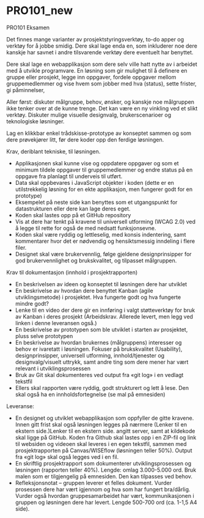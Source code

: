 # PRO101_new
PRO101 Eksamen

Det finnes mange varianter av prosjektstyringsverktøy, to-do apper og verktøy for å jobbe smidig. Dere skal lage enda en, som inkluderer noe dere kanskje har savnet i andre tilsvarende verktøy dere eventuelt har benyttet.

Dere skal lage en webapplikasjon som dere selv ville hatt nytte av i arbeidet med å utvikle programvare. En løsning som gir mulighet til å definere en gruppe eller prosjekt, legge inn oppgaver, fordele oppgaver mellom gruppemedlemmer og vise hvem som jobber med hva (status), sette frister, gi påminnelser,

Aller først: diskuter målgruppe, behov, ønsker, og kanskje noe målgruppen ikke tenker over at de kunne trenge. Det kan være en ny vinkling ved et slikt verktøy. Diskuter mulige visuelle designvalg, brukerscenarioer og teknologiske løsninger.

Lag en klikkbar enkel trådskisse-prototype av konseptet sammen og som dere prøvekjører litt, før dere koder opp den ferdige løsningen.

Krav, deriblant tekniske, til løsningen.

- Applikasjonen skal kunne vise og oppdatere oppgaver og som et minimum tildele oppgaver til gruppemedlemmer og endre status på en oppgave fra planlagt til underveis til utført.
- Data skal oppbevares i JavaScript objekter i koden (dette er en utilstrekkelig løsning for en ekte applikasjon, men fungerer godt for en prototype)
- Eksempelet på neste side kan benyttes som et utgangspunkt for datastrukturen eller dere kan lage deres eget.
- Koden skal lastes opp på et GitHub repository
- Vis at dere har tenkt på kravene til universell utforming (WCAG 2.0) ved å legge til rette for også de med nedsatt funksjonsevne.
- Koden skal være ryddig og lettleselig, med konsis indentering, samt kommentarer hvor det er nødvendig og hensiktsmessig inndeling i flere filer.
- Designet skal være brukervennlig, følge gjeldene designprinsipper for god brukervennlighet og brukskvalitet, og tilpasset målgruppen.

Krav til dokumentasjon (innhold i prosjektrapporten)

- En beskrivelsen av ideen og konseptet til løsningen dere har utviklet
- En beskrivelse av hvordan dere benyttet Kanban (agile utviklingsmetode) i prosjektet. Hva fungerte godt og hva fungerte mindre godt?
- Lenke til en video der dere gir en innføring i valgt støtteverktøy for bruk av Kanban i deres prosjekt (Arbeidskrav. Allerede levert, men legg ved linken i denne leveransen også.)
- En beskrivelse av prototypen som ble utviklet i starten av prosjektet, pluss selve prototypen
- En beskrivelse av hvordan brukernes (målgruppens) interesser og behov er ivaretatt i løsningen. Fokuser på brukskvalitet (Usability), designprinsipper, universell utforming, innhold/tjenester og designvalg/visuelt uttrykk, samt andre ting som dere mener har vært relevant i utviklingsprosessen
- Bruk av Git skal dokumenteres ved output fra «git log» i en vedlagt tekstfil
- Ellers skal rapporten være ryddig, godt strukturert og lett å lese. Den skal også ha en innholdsfortegnelse (se mal på emnesiden)

Leveranse:

- En designet og utviklet webapplikasjon som oppfyller de gitte kravene. Innen gitt frist skal også løsningen legges på nærmere (Lenker til en ekstern side.)Lenker til en ekstern side. angitt server, samt at kildekode skal ligge på GitHub. Koden fra Github skal lastes opp i en ZIP-fil og link til websiden og videoen skal leveres i en egen tekstfil, sammen med prosjektrapporten på Canvas/WISEflow (løsningen teller 50%). Output fra «git log» skal også legges ved i en fil.
- En skriftlig prosjektrapport som dokumenterer utviklingsprosessen og løsningen (rapporten teller 40%). Lengde: omlag 3.000-5.000 ord. Bruk malen som er tilgjengelig på emnesiden. Den kan tilpasses ved behov.
- Refleksjonsnotat – gruppen leverer et felles dokument. Vurder prosessen dere har vært igjennom og hva som har fungert bra/dårlig. Vurder også hvordan gruppesamarbeidet har vært, kommunikasjonen i gruppen og løsningen dere har levert. Lengde 500-700 ord (ca. 1-1,5 A4 side).

